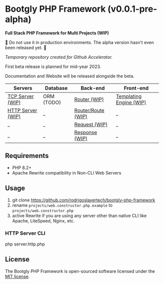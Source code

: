 # Bootgly PHP Framework (v0.0.1-pre-alpha)

**Full Stack PHP Framework for Multi Projects (WIP)**

🚧 Do not use it in production environments. The alpha version hasn't even been released yet. 🚧

*Temporary repository created for Github Accelerator.*

First beta release is planned for mid-year 2023.

Documentation and Website will be released alongside the beta.

Servers | Database | Back-end | Front-end
--- | --- | --- | ---
[TCP Server (WIP)](/interfaces/Web/TCP/Server.php) | ORM (TODO) | [Router (WIP)](/nodes/Web/HTTP/Server/Router.php) | [Templating Engine (WIP)](/core/Template.php)
[HTTP Server (WIP)](/nodes/Web/HTTP/Server.php) | _ | [Router/Route (WIP)](/nodes/Web/HTTP/Server/Router/Route.php) | _
_ | _ | [Request (WIP)](/nodes/Web/HTTP/Server/Request.php) | _
_ | _ | [Response (WIP)](/nodes/Web/HTTP/Server/Response.php) | _

## Requirements

- PHP 8.2+
- Apache Rewrite compatibility in Non-CLI Web Servers

## Usage

1) git clone https://github.com/rodrigoslayertech/bootgly-php-framework
2) rename `projects/web.constructor.php.example` to `projects/web.constructor.php`
3) active Rewrite if you are using any server other than native CLI like Apache, LiteSpeed, Nginx, etc.

### HTTP Server CLI

php server.http.php

## License

The Bootgly PHP Framework is open-sourced software licensed under the [MIT license](https://opensource.org/licenses/MIT).
